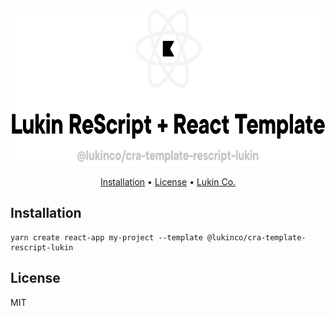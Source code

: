 <p align="center">
  <br />
    <img src="./assets/logo.svg" height="250" />
</p>
<p align="center">
   <a href="#installation">Installation</a> •
   <a href="#license">License</a> •
   <a target="_blank" href="https://lukin.co">Lukin Co.</a>
</p>

## Installation

```
yarn create react-app my-project --template @lukinco/cra-template-rescript-lukin
```

## License

MIT
